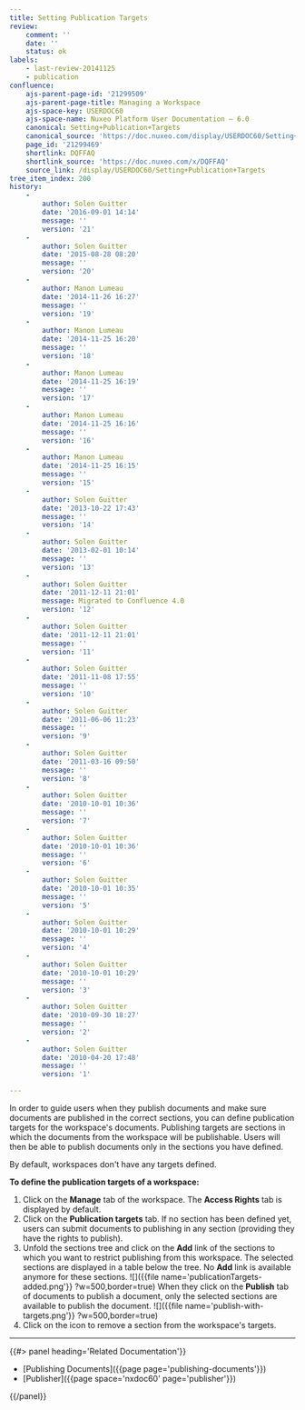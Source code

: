 ```yaml
---
title: Setting Publication Targets
review:
    comment: ''
    date: ''
    status: ok
labels:
    - last-review-20141125
    - publication
confluence:
    ajs-parent-page-id: '21299509'
    ajs-parent-page-title: Managing a Workspace
    ajs-space-key: USERDOC60
    ajs-space-name: Nuxeo Platform User Documentation — 6.0
    canonical: Setting+Publication+Targets
    canonical_source: 'https://doc.nuxeo.com/display/USERDOC60/Setting+Publication+Targets'
    page_id: '21299469'
    shortlink: DQFFAQ
    shortlink_source: 'https://doc.nuxeo.com/x/DQFFAQ'
    source_link: /display/USERDOC60/Setting+Publication+Targets
tree_item_index: 200
history:
    -
        author: Solen Guitter
        date: '2016-09-01 14:14'
        message: ''
        version: '21'
    -
        author: Solen Guitter
        date: '2015-08-28 08:20'
        message: ''
        version: '20'
    -
        author: Manon Lumeau
        date: '2014-11-26 16:27'
        message: ''
        version: '19'
    -
        author: Manon Lumeau
        date: '2014-11-25 16:20'
        message: ''
        version: '18'
    -
        author: Manon Lumeau
        date: '2014-11-25 16:19'
        message: ''
        version: '17'
    -
        author: Manon Lumeau
        date: '2014-11-25 16:16'
        message: ''
        version: '16'
    -
        author: Manon Lumeau
        date: '2014-11-25 16:15'
        message: ''
        version: '15'
    -
        author: Solen Guitter
        date: '2013-10-22 17:43'
        message: ''
        version: '14'
    -
        author: Solen Guitter
        date: '2013-02-01 10:14'
        message: ''
        version: '13'
    -
        author: Solen Guitter
        date: '2011-12-11 21:01'
        message: Migrated to Confluence 4.0
        version: '12'
    -
        author: Solen Guitter
        date: '2011-12-11 21:01'
        message: ''
        version: '11'
    -
        author: Solen Guitter
        date: '2011-11-08 17:55'
        message: ''
        version: '10'
    -
        author: Solen Guitter
        date: '2011-06-06 11:23'
        message: ''
        version: '9'
    -
        author: Solen Guitter
        date: '2011-03-16 09:50'
        message: ''
        version: '8'
    -
        author: Solen Guitter
        date: '2010-10-01 10:36'
        message: ''
        version: '7'
    -
        author: Solen Guitter
        date: '2010-10-01 10:36'
        message: ''
        version: '6'
    -
        author: Solen Guitter
        date: '2010-10-01 10:35'
        message: ''
        version: '5'
    -
        author: Solen Guitter
        date: '2010-10-01 10:29'
        message: ''
        version: '4'
    -
        author: Solen Guitter
        date: '2010-10-01 10:29'
        message: ''
        version: '3'
    -
        author: Solen Guitter
        date: '2010-09-30 18:27'
        message: ''
        version: '2'
    -
        author: Solen Guitter
        date: '2010-04-20 17:48'
        message: ''
        version: '1'

---
```

In order to guide users when they publish documents and make sure documents are published in the correct sections, you can define publication targets for the workspace's documents. Publishing targets are sections in which the documents from the workspace will be publishable. Users will then be able to publish documents only in the sections you have defined.

By default, workspaces don't have any targets defined.

**To define the publication targets of a workspace:**

1.  Click on the **Manage** tab of the workspace.
    The **Access Rights** tab is displayed by default.
2.  Click on the **Publication targets** tab.
    If no section has been defined yet, users can submit documents to publishing in any section (providing they have the rights to publish).
3.  Unfold the sections tree and click on the **Add** link of the sections to which you want to restrict publishing from this workspace.
    The selected sections are displayed in a table below the tree. No **Add** link is available anymore for these sections.
    ![]({{file name='publicationTargets-added.png'}} ?w=500,border=true)
    When they click on the **Publish** tab of documents to publish a document, only the selected sections are available to publish the document.
    ![]({{file name='publish-with-targets.png'}} ?w=500,border=true)
4.  Click on the icon to remove a section from the workspace's targets.

* * *

<div class="row" data-equalizer data-equalize-on="medium"><div class="column medium-6">{{#> panel heading='Related Documentation'}}

- [Publishing Documents]({{page page='publishing-documents'}})
- [Publisher]({{page space='nxdoc60' page='publisher'}})

{{/panel}}</div><div class="column medium-6">

</div></div>
